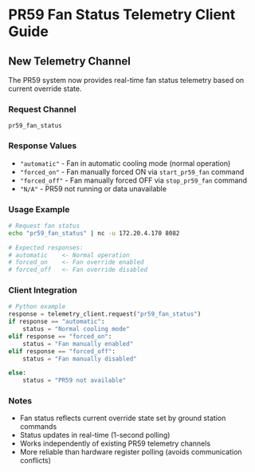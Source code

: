 # PR59 Fan Status Telemetry Client Guide

## New Telemetry Channel

The PR59 system now provides real-time fan status telemetry based on current override state.

### Request Channel
```
pr59_fan_status
```

### Response Values
- `"automatic"` - Fan in automatic cooling mode (normal operation)
- `"forced_on"` - Fan manually forced ON via `start_pr59_fan` command
- `"forced_off"` - Fan manually forced OFF via `stop_pr59_fan` command  
- `"N/A"` - PR59 not running or data unavailable

### Usage Example
```bash
# Request fan status
echo "pr59_fan_status" | nc -u 172.20.4.170 8082

# Expected responses:
# automatic    <- Normal operation
# forced_on    <- Fan override enabled
# forced_off   <- Fan override disabled
```

### Client Integration
```python
# Python example
response = telemetry_client.request("pr59_fan_status")
if response == "automatic":
    status = "Normal cooling mode"
elif response == "forced_on":
    status = "Fan manually enabled"
elif response == "forced_off":
    status = "Fan manually disabled"

else:
    status = "PR59 not available"
```

### Notes
- Fan status reflects current override state set by ground station commands
- Status updates in real-time (1-second polling)
- Works independently of existing PR59 telemetry channels
- More reliable than hardware register polling (avoids communication conflicts)
